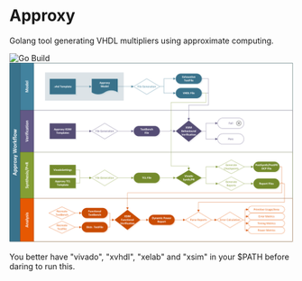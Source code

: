 # Approxy
Golang tool generating VHDL multipliers using approximate computing. 

![Go Build](https://github.com/RickvanLoo/approxy/actions/workflows/go.yml/badge.svg)
![Approxy Workflow](approxy.png)

You better have "vivado", "xvhdl", "xelab" and "xsim" in your $PATH before daring to run this. 